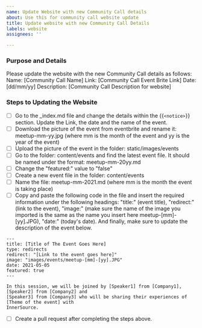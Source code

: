 ```yaml
---
name: Update Website with new Community Call details
about: Use this for community call website update
title: Update website with new Community Call Details
labels: website
assignees: ''

---
```


### Purpose and Details

Please update the website with the new Community Call details as follows:
Name: [Community Call Name]
Link: [Community Call Event Brite Link]
Date: [dd/mm/yy]
Description: [Community Call Description for website]

### Steps to Updating the Website

- [ ] Go to the _index.md file and change the details within the {{`<notice>`}} section. Update the Link, the date and the name of the event.
- [ ] Download the picture of the event from eventbrite and rename it: meetup-mm-yy.jpg (where mm is the month of the event and yy is the year of the event) 
- [ ] Upload the picture of the event in the folder: static/images/events
- [ ] Go to the folder: content/events and find the latest event file. It should be named under the format: meetup-mm-20yy.md
- [ ] Change the "featured:" value to "false"
- [ ] Create a new event file in the folder: content/events
- [ ] Name the file: meetup-mm-2021.md (where mm is the month the event is taking place) 
- [ ] Copy and paste the following code in the file and insert the required information under the following headings: "title:" (event title), "redirect:" (link to the event), "image:" (make sure the name of the image you imported is the same as the name you insert here meetup-[mm]-[yy].JPG), "date:" (today's date). And finally, make sure to update the description of the event below. 

```
---
title: [Title of The Event Goes Here]
type: redirects
redirect: "[Link to the event goes here]"
image: "images/events/meetup-[mm]-[yy].JPG" 
date: 2021-05-05
featured: true
---

In this session, we will be joined by [Speaker1] from [Company1], [Speaker2] from [Company2] and
[Speaker3] from [Company3] who will be sharing their experiences of [Theme of the event] with
InnerSource.
```

- [ ] Create a pull request after completing the steps above.
